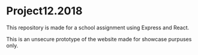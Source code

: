# Project12.2018

This repository is made for a school assignment using Express and React.

This is an unsecure prototype of the website made for showcase purpuses only.
